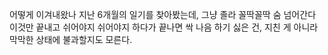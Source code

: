 어떻게 이겨내왔나 지난 6개월의 일기를 찾아봤는데, 그냥 졸라 꼴딱꼴딱 숨 넘어간다
이것만 끝내고 쉬어야지 쉬어야지 하다가 끝나면 싹 나음
하기 싫은 건, 지친 게 아니라 막막한 상태에 불과할지도 모른다.
